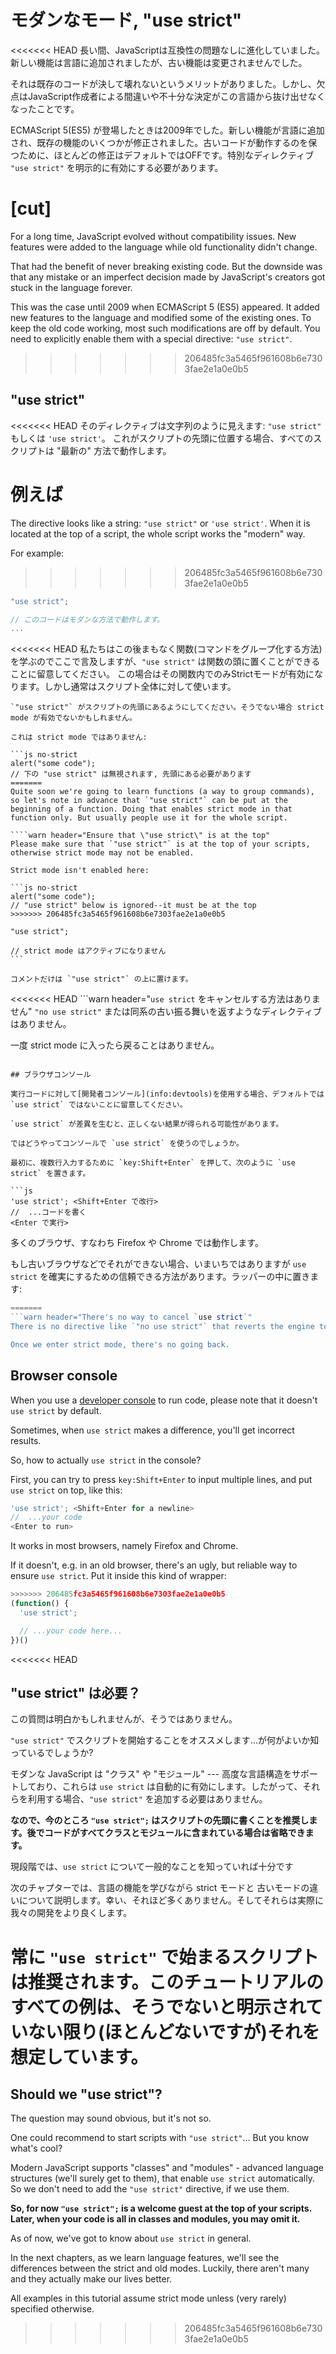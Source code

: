 # モダンなモード, "use strict"

<<<<<<< HEAD
長い間、JavaScriptは互換性の問題なしに進化していました。新しい機能は言語に追加されましたが、古い機能は変更されませんでした。

それは既存のコードが決して壊れないというメリットがありました。しかし、欠点はJavaScript作成者による間違いや不十分な決定がこの言語から抜け出せなくなったことです。

ECMAScript 5(ES5) が登場したときは2009年でした。新しい機能が言語に追加され、既存の機能のいくつかが修正されました。古いコードが動作するのを保つために、ほとんどの修正はデフォルトではOFFです。特別なディレクティブ `"use strict"` を明示的に有効にする必要があります。

[cut]
=======
For a long time, JavaScript evolved without compatibility issues. New features were added to the language while old functionality didn't change.

That had the benefit of never breaking existing code. But the downside was that any mistake or an imperfect decision made by JavaScript's creators got stuck in the language forever.

This was the case until 2009 when ECMAScript 5 (ES5) appeared. It added new features to the language and modified some of the existing ones. To keep the old code working, most such modifications are off by default. You need to explicitly enable them with a special directive: `"use strict"`.
>>>>>>> 206485fc3a5465f961608b6e7303fae2e1a0e0b5

## "use strict" 

<<<<<<< HEAD
そのディレクティブは文字列のように見えます: `"use strict"` もしくは `'use strict'`。 これがスクリプトの先頭に位置する場合、すべてのスクリプトは "最新の" 方法で動作します。

例えば
=======
The directive looks like a string: `"use strict"` or `'use strict'`. When it is located at the top of a script, the whole script works the "modern" way.

For example:
>>>>>>> 206485fc3a5465f961608b6e7303fae2e1a0e0b5

```js
"use strict";

// このコードはモダンな方法で動作します。
...
```

<<<<<<< HEAD
私たちはこの後まもなく関数(コマンドをグループ化する方法)を学ぶのでここで言及しますが、`"use strict"` は関数の頭に置くことができることに留意してください。
この場合はその関数内でのみStrictモードが有効になります。しかし通常はスクリプト全体に対して使います。

````warn header="\"use strict\" が先頭にあることを保証してください"
`"use strict"` がスクリプトの先頭にあるようにしてください。そうでない場合 strict mode が有効でないかもしれません。

これは strict mode ではありません:

```js no-strict
alert("some code");
// 下の "use strict" は無視されます, 先頭にある必要があります
=======
Quite soon we're going to learn functions (a way to group commands), so let's note in advance that `"use strict"` can be put at the beginning of a function. Doing that enables strict mode in that function only. But usually people use it for the whole script.

````warn header="Ensure that \"use strict\" is at the top"
Please make sure that `"use strict"` is at the top of your scripts, otherwise strict mode may not be enabled.

Strict mode isn't enabled here:

```js no-strict
alert("some code");
// "use strict" below is ignored--it must be at the top
>>>>>>> 206485fc3a5465f961608b6e7303fae2e1a0e0b5

"use strict";

// strict mode はアクティブになりません
```

コメントだけは `"use strict"` の上に置けます。
````

<<<<<<< HEAD
```warn header="`use strict` をキャンセルする方法はありません"
`"no use strict"` または同系の古い振る舞いを返すようなディレクティブはありません。

一度 strict mode に入ったら戻ることはありません。
```

## ブラウザコンソール

実行コードに対して[開発者コンソール](info:devtools)を使用する場合、デフォルトでは `use strict` ではないことに留意してください。

`use strict` が差異を生むと、正しくない結果が得られる可能性があります。

ではどうやってコンソールで `use strict` を使うのでしょうか。

最初に、複数行入力するために `key:Shift+Enter` を押して、次のように `use strict` を置きます。

```js
'use strict'; <Shift+Enter で改行>
//  ...コードを書く
<Enter で実行>
```

多くのブラウザ、すなわち Firefox や Chrome では動作します。


もし古いブラウザなどでそれができない場合、いまいちではありますが `use strict` を確実にするための信頼できる方法があります。ラッパーの中に置きます:

```js
=======
```warn header="There's no way to cancel `use strict`"
There is no directive like `"no use strict"` that reverts the engine to old behavior.

Once we enter strict mode, there's no going back.
```

## Browser console

When you use a [developer console](info:devtools) to run code, please note that it doesn't `use strict` by default.

Sometimes, when `use strict` makes a difference, you'll get incorrect results.

So, how to actually `use strict` in the console?

First, you can try to press `key:Shift+Enter` to input multiple lines, and put `use strict` on top, like this:

```js
'use strict'; <Shift+Enter for a newline>
//  ...your code
<Enter to run>
```

It works in most browsers, namely Firefox and Chrome.

If it doesn't, e.g. in an old browser, there's an ugly, but reliable way to ensure `use strict`. Put it inside this kind of wrapper:

```js
>>>>>>> 206485fc3a5465f961608b6e7303fae2e1a0e0b5
(function() {
  'use strict';

  // ...your code here...
})()
```

<<<<<<< HEAD
## "use strict" は必要？

この質問は明白かもしれませんが、そうではありません。

`"use strict"` でスクリプトを開始することをオススメします...が何がよいか知っているでしょうか?

モダンな JavaScript は "クラス" や "モジュール" --- 高度な言語構造をサポートしており、これらは `use strict` は自動的に有効にします。したがって、それらを利用する場合、`"use strict"` を追加する必要はありません。

**なので、今のところ `"use strict";` はスクリプトの先頭に書くことを推奨します。後でコードがすべてクラスとモジュールに含まれている場合は省略できます。**

現段階では、`use strict` について一般的なことを知っていれば十分です

次のチャプターでは、言語の機能を学びながら strict モードと 古いモードの違いについて説明します。幸い、それほど多くありません。そしてそれらは実際に我々の開発をより良くします。

常に `"use strict"` で始まるスクリプトは推奨されます。このチュートリアルのすべての例は、そうでないと明示されていない限り(ほとんどないですが)それを想定しています。
=======
## Should we "use strict"?

The question may sound obvious, but it's not so.

One could recommend to start scripts with `"use strict"`... But you know what's cool?

Modern JavaScript supports "classes" and "modules" - advanced language structures (we'll surely get to them), that enable `use strict` automatically. So we don't need to add the `"use strict"` directive, if we use them.

**So, for now `"use strict";` is a welcome guest at the top of your scripts. Later, when your code is all in classes and modules, you may omit it.**

As of now, we've got to know about `use strict` in general.

In the next chapters, as we learn language features, we'll see the differences between the strict and old modes. Luckily, there aren't many and they actually make our lives better.

All examples in this tutorial assume strict mode unless (very rarely) specified otherwise.
>>>>>>> 206485fc3a5465f961608b6e7303fae2e1a0e0b5

